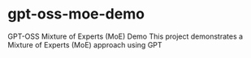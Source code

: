 # gpt-oss-moe-demo
GPT-OSS Mixture of Experts (MoE) Demo  This project demonstrates a Mixture of Experts (MoE) approach using GPT
